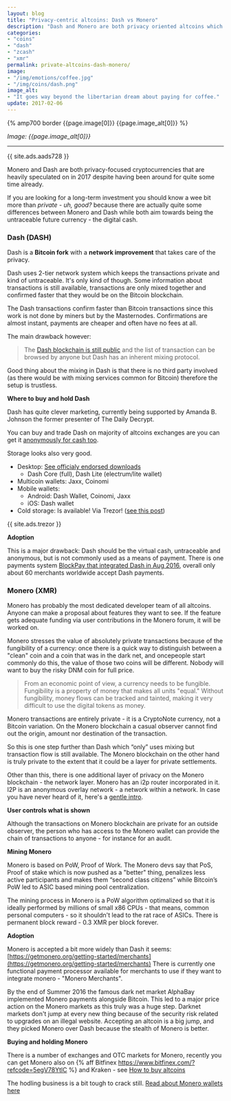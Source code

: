 ```yaml
---
layout: blog
title: "Privacy-centric altcoins: Dash vs Monero"
description: "Dash and Monero are both privacy oriented altcoins which is also pretty much the only thing that many traders know about them. Let's go a bit fundamentalistic though."
categories:
- "coins"
- "dash"
- "zcash"
- "xmr"
permalink: private-altcoins-dash-monero/
image:
- "/img/emotions/coffee.jpg"
- "/img/coins/dash.png"
image_alt:
- "It goes way beyond the libertarian dream about paying for coffee."
update: 2017-02-06
---
```


{% amp700 border {{page.image[0]}} {{page.image_alt[0]}} %}

_Image: {{page.image_alt[0]}}_

________________________

{{ site.ads.aads728 }}

Monero and Dash are both privacy-focused cryptocurrencies that are heavily speculated on in 2017 despite having been around for quite some time already.

If you are looking for a long-term investment you should know a wee bit more than *private - uh, good?* because there are actually quite some differences between Monero and Dash while both aim towards being the untraceable future currency - the digital cash.

### Dash (DASH)

Dash is a **Bitcoin fork** with a **network improvement** that takes care of the privacy.

Dash uses 2-tier network system which keeps the transactions private and kind of untraceable. It's only kind of though. Some information about transactions is still available, transactions are only mixed together and confirmed faster that they would be on the Bitcoin blockchain.

The Dash transactions confirm faster than Bitcoin transactions since this work is not done by miners but by the Masternodes. Confirmations are almost instant, payments are cheaper and often have no fees at all.

The main drawback however:

> The [Dash blockchain is still public](https://explorer.dash.org/chain/Dash) and the list of transaction can be browsed by anyone but Dash has an inherent mixing protocol.

Good thing about the mixing in Dash is that there is no third party involved (as there would be with mixing services common for Bitcoin) therefore the setup is trustless.

**Where to buy and hold Dash**

Dash has quite clever marketing, currently being supported by Amanda B. Johnson the former presenter of The Daily Decrypt.

You can buy and trade Dash on majority of altcoins exchanges are you can get it [anonymously for cash too](https://www.dash.org/direct-purchase/).

Storage looks also very good.

* Desktop: [See officialy endorsed downloads](https://www.dash.org/downloads/)
  * Dash Core (full), Dash Lite (electrum/lite wallet)
* Multicoin wallets: Jaxx, Coinomi
* Mobile wallets:
  * Android: Dash Wallet, Coinomi, Jaxx
  * iOS: Dash wallet
* Cold storage: Is available! Via Trezor! ([see this post](/trezor-multicoin/))

{{ site.ads.trezor }}


**Adoption**

This is a major drawback: Dash should be the virtual cash, untraceable and anonymous, but is not commonly used as a means of payment. There is one payments system [BlockPay that integrated Dash in Aug 2016](https://cointelegraph.com/news/dash-accepted-here-blockpay-pos-system-integrates-with-dash), overall only about 60 merchants worldwide accept Dash payments.

### Monero (XMR)

Monero has probably the most dedicated developer team of all altcoins. Anyone can make a proposal about features they want to see. If the feature gets adequate funding via user contributions in the Monero forum, it will be worked on.

Monero stresses the value of absolutely private transactions because of the fungibility of a currency: once there is a quick way to distinguish between a "clean" coin and a coin that was in the dark net, and oncepeople start commonly do this, the value of those two coins will be different. Nobody will want to buy the risky DNM coin for full price.

> From an economic point of view, a currency needs to be fungible. Fungibility is a property of money that makes all units "equal." Without fungibility, money flows can be tracked and tainted, making it very difficult to use the digital tokens as money.

Monero transactions are entirely private - it is a CryptoNote currency, not a Bitcoin variation. On the Monero blockchain a casual observer cannot find out the origin, amount nor destination  of the transaction.

So this is one step further than Dash which “only” uses mixing but transaction flow is still available. The Monero blockchain on the other hand is truly private to the extent that it could be a layer for private settlements.

Other than this, there is one additional layer of privacy on the Monero blockchain - the network layer. Monero has an i2p router incorporated in it. I2P is an anonymous overlay network - a network within a network. In case you have never heard of it, here's a [gentle intro](https://geti2p.net/en/docs/how/intro).

**User controls what is shown**

Although the transactions on Monero blockchain are private for an outside observer, the person who has access to the Monero wallet can provide the chain of transactions to anyone - for instance for an audit.

**Mining Monero**

Monero is based on PoW, Proof of Work. The Monero devs say that PoS, Proof of stake which is now pushed as a "better" thing, penalizes less active participants and makes them “second class citizens” while Bitcoin’s PoW led to ASIC based mining pool centralization.

The mining process in Monero is a PoW algorithm optimalized so that it is ideally performed by millions of small x86 CPUs - that means, common personal computers - so it shouldn't lead to the rat race of ASICs.
There is permanent block reward - 0.3 XMR per block forever.

**Adoption**

Monero is accepted a bit more widely than Dash it seems: [https://getmonero.org/getting-started/merchants](https://getmonero.org/getting-started/merchants)
There is currently one functional payment processor available for merchants to use if they want to integrate monero - "Monero Merchants".

By the end of Summer 2016 the famous dark net market AlphaBay implemented Monero payments alongside Bitcoin. This led to a major price action on the Monero markets as this truly was a huge step. Darknet markets don't jump at every new thing because of the security risk related to upgrades on an illegal website. Accepting an altcoin is a big jump, and they picked Monero over Dash because the stealth of Monero is better.

**Buying and holding Monero**

There is a number of exchanges and OTC markets for Monero, recently you can get Monero also on {% aff Bitfinex https://www.bitfinex.com/?refcode=5egV78YtlC %} and Kraken - see [How to buy altcoins](/how-to-buy-altcoins/)

The hodling business is a bit tough to crack still. [Read about Monero wallets here](/monero-wallet/)
